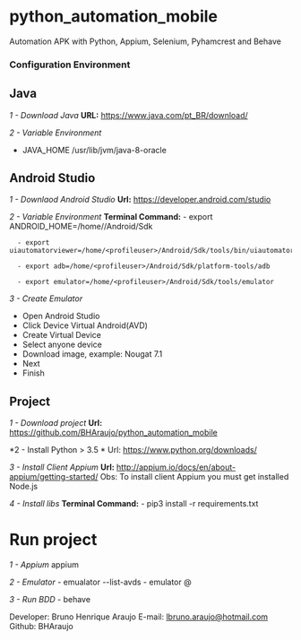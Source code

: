 # python_automation_mobile
Automation APK with Python, Appium, Selenium, Pyhamcrest and Behave


### Configuration Environment ###

## Java ##

*1 - Download Java*
  **URL:** https://www.java.com/pt_BR/download/

*2 - Variable Environment*  

  - JAVA_HOME /usr/lib/jvm/java-8-oracle    


## Android Studio ##

*1 - Downlaod Android Studio*
   **Url:** https://developer.android.com/studio

*2 - Variable Environment*
    **Terminal Command:**
      - export ANDROID_HOME=/home/<profileuser>/Android/Sdk

      - export uiautomatorviewer=/home/<profileuser>/Android/Sdk/tools/bin/uiautomatorviewer

      - export adb=/home/<profileuser>/Android/Sdk/platform-tools/adb

      - export emulator=/home/<profileuser>/Android/Sdk/tools/emulator

*3 - Create Emulator*
   - Open Android Studio
   - Click Device Virtual Android(AVD)
   - Create Virtual Device
   - Select anyone device
   - Download image, example: Nougat 7.1
   - Next
   - Finish  


## Project ##

*1 - Download project*
    **Url:** https://github.com/BHAraujo/python_automation_mobile

*2 - Install Python > 3.5  *
    Url: https://www.python.org/downloads/

*3 - Install Client Appium*
   **Url:** http://appium.io/docs/en/about-appium/getting-started/
    Obs: To install client Appium you must get installed Node.js

*4 - Install libs*
   **Terminal Command:**
      - pip3 install -r requirements.txt


# Run project #

*1 - Appium*
    appium

*2 - Emulator*
    - emualator --list-avds
    - emulator @<nameemulator>

*3 - Run BDD*
    - behave



Developer: Bruno Henrique Araujo
E-mail: lbruno.araujo@hotmail.com
Github: BHAraujo    
